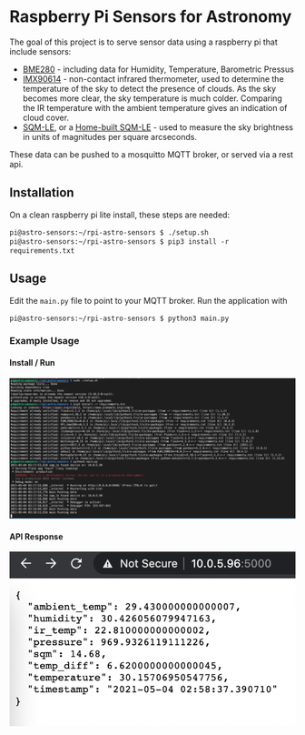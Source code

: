 # Raspberry Pi Sensors for Astronomy

The goal of this project is to serve sensor data using a raspberry pi that include sensors:
- [BME280](https://www.adafruit.com/product/2652) - including data for Humidity, Temperature, Barometric Pressus
- [IMX90614](https://www.sparkfun.com/products/9570) - non-contact infrared thermometer, used to determine the temperature of the sky to detect the presence of clouds.  As the sky becomes more clear, the sky temperature is much colder.  Comparing the IR temperature with the ambient temperature gives an indication of cloud cover.
- [SQM-LE](http://unihedron.com/projects/sqm-le/), or a [Home-built SQM-LE](https://github.com/gshau/SQM_TSL2591) - used to measure the sky brightness in units of magnitudes per square arcseconds.

These data can be pushed to a mosquitto MQTT broker, or served via a rest api.

## Installation

On a clean raspberry pi lite install, these steps are needed:
```
pi@astro-sensors:~/rpi-astro-sensors $ ./setup.sh
pi@astro-sensors:~/rpi-astro-sensors $ pip3 install -r requirements.txt
```

## Usage

Edit the `main.py` file to point to your MQTT broker.  Run the application with 
```
pi@astro-sensors:~/rpi-astro-sensors $ python3 main.py
```

### Example Usage
#### Install / Run
![](screenshots/install_run.png)

#### API Response
![](screenshots/api_response.png)
